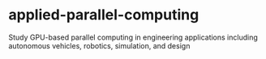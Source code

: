 # applied-parallel-computing
Study GPU-based parallel computing in engineering applications including autonomous vehicles, robotics, simulation, and design
